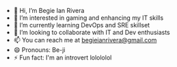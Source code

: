 - 👋 Hi, I’m Begie Ian Rivera
- 👀 I’m interested in gaming and enhancing my IT skills
- 🌱 I’m currently learning DevOps and SRE skillset
- 💞️ I’m looking to collaborate with IT and Dev enthusiasts
- 📫 You can reach me at begieianrivera@gmail.com
- 😄 Pronouns: Be-ji
- ⚡ Fun fact: I'm an introvert lolololol

<!---
begieian/begieian is a ✨ special ✨ repository because its `README.md` (this file) appears on your GitHub profile.
You can click the Preview link to take a look at your changes.
--->
